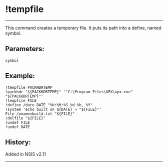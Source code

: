 # !tempfile

---

This command creates a temporary file. It puts its path into a define, named symbol.

## Parameters:

    symbol

## Example:

	!tempfile PACKHDRTEMP
	!packhdr "${PACKHDRTEMP}" '"C:\Program Files\UPX\upx.exe" "${PACKHDRTEMP}"'
	!tempfile FILE
	!define /date DATE "%H:%M:%S %d %b, %Y"
	!system 'echo built on ${DATE} > "${FILE}"'
	File /oname=build.txt "${FILE}"
	!delfile "${FILE}"
	!undef FILE
	!undef DATE

## History:

Added in NSIS v2.11

---
